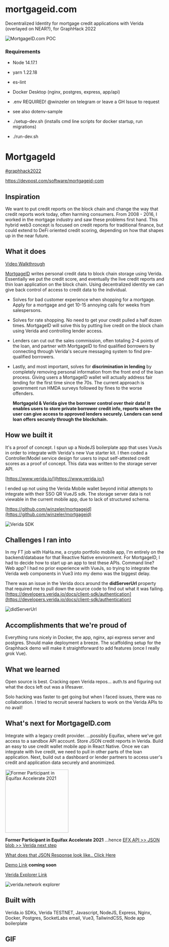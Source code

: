 # mortgageid.com
Decentralized Identity for mortgage credit applications with Verida (overlayed on NEAR?), for GraphHack 2022



![MortgageID.com POC](https://github.com/winzeler/mortgageid/raw/main/screenshots/CleanShot%202022-06-05%20at%2005.42.41%402x.png)

### Requirements

- Node 14.17.1
- yarn 1.22.18
- es-lint
- Docker Desktop (nginx, postgres, express, app/api)

- .env REQUIRED! @winzeler on telegram or leave a GH Issue to request
- see also dotenv-sample

- ./setup-dev.sh (installs cmd line scripts for docker startup, run migrations)
- ./run-dev.sh 

# MortgageId

[#graphhack2022](https://devpost.com/software/mortgageid-com) 

https://devpost.com/software/mortgageid-com

## Inspiration

We want to put credit reports on the block chain and change the way that credit reports work today, often harming consumers.
From 2008 - 2016, I worked in the mortgage industry and saw these problems first hand.  This hybrid web3 concept is focused on credit reports for traditional finance, but could extend to DeFi oriented credit scoring, depending on how that shapes up in the near future.

## What it does

[Video Walkthrough](https://youtu.be/MgZZoEcG0cA)

[MortgageID](https://mortgageid.com/) writes personal credit data to block chain storage using Verida.  Essentially we put the credit score, and eventually the live credit reports and thin loan application on the block chain.  Using decentralized identity we can give back control of access to credit data to the individual.

- Solves for bad customer experience when shopping for a mortgage. Apply for a mortgage and get 10-15 annoying calls for weeks from salespersons.  

- Solves for rate shopping.  No need to get your credit pulled a half dozen times.  MortgageID will solve this by putting live credit on the block chain using Verida and controlling lender access.

- Lenders can cut out the sales commission, often totaling 2-4 points of the loan, and partner with MortgageID to find qualified borrowers by connecting through Verida's secure messaging system to find pre-qualified borrowers.

- Lastly, and most important, solves for **discrimination in lending** by completely removing personal information from the front end of the loan process. Giving users a MortgageID wallet will actually address fair lending for the first time since the 70s. The current approach is government run HMDA surveys followed by fines to the worse offenders.

  __MortgageId & Verida give the borrower control over their data!  It enables users to store private borrower credit info, reports where the user can give access to approved lenders securely.  Lenders can send loan offers securely through the blockchain.__ 


## How we built it

It's a proof of concept.  I spun up a NodeJS boilerplate app that uses VueJs in order to integrate with Verida's new Vue starter kit.  I then coded a Controller/Model service design for users to input self-attested credit scores as a proof of concept. This data was written to the storage server API.  

[https://www.verida.io/](https://www.verida.io/)

I ended up not using the Verida Mobile wallet beyond initial attempts to integrate with their SSO QR VueJS sdk. The storage server data is not viewable in the current mobile app, due to lack of structured schema.

[https://github.com/winzeler/mortgageid](https://github.com/winzeler/mortgageid)

![Verida SDK](https://github.com/winzeler/mortgageid/raw/main/screenshots/CleanShot%202022-06-05%20at%2007.46.08%402x.png)

## Challenges I ran into

In my FT job with HaHa.me, a crypto portfolio mobile app, I'm entirely on the backend/database for that Reactive Native environment. For MortgageID, I had to decide how to start up an app to test these APIs.  Command line?  Web app?  I had no prior experience with VueJs, so trying to integrate the Verida web components in Vue3 into my demo was the biggest delay.

There was an issue in the Verida docs around the __didServerUrl__ property that required me to pull down the source code to find out what it was failing.  [https://developers.verida.io/docs/client-sdk/authentication](https://developers.verida.io/docs/client-sdk/authentication)

![didServerUrl](https://github.com/winzeler/mortgageid/raw/main/screenshots/CleanShot%202022-06-05%20at%2007.45.32%402x.png)

## Accomplishments that we're proud of

Everything runs nicely in Docker, the app, nginx, api express server and postgres.  Should make deployment a breeze.  The scaffolding setup for the Graphhack demo will make it straightforward to add features (once I really grok Vue).

## What we learned

Open source is best. Cracking open Verida repos... auth.ts and figuring out what the docs left out was a lifesaver.

Solo hacking was faster to get going but when I faced issues, there was no collaboration.  I tried to recruit several hackers to work on the Verida APIs to no avail!

## What's next for MortgageID.com

Integrate with a legacy credit provider.  ...possibly Equifax, where we've got access to a sandbox API account.  Store JSON credit reports in Verida.  Build an easy to use credit wallet mobile app in React Native.   Once we can integrate with live credit, we need to pull in other parts of the loan application.  Next, build out a dashboard or lender partners to access user's credit and application data securely and anonimized. 

<img src="https://github.com/winzeler/mortgageid/raw/main/screenshots/20220605_090139.jpg" alt="Former Participant in Equifax Accelerate 2021" width="200"/>

__Former Participant in Equifax Accelerate 2021__  ...hence [EFX API >> JSON blob >> Verida next step](https://github.com/winzeler/mortgageid/blob/main/sample/efx-json.md)

[What does that JSON Response look like.. Click Here](https://github.com/winzeler/mortgageid/blob/main/sample/efx-json.md)

[Demo Link](https://mortgageid.com) __coming soon__


[Verida Explorer Link](https://verida.network/did/did:vda:0xF39eA91b028cC1D81bDf1c924C12313D571Ef2Ef)

![verida.network explorer](https://github.com/winzeler/mortgageid/raw/main/screenshots/CleanShot%202022-06-05%20at%2007.34.31.gif)


## Built with


Verida.io SDKs, Verida TESTNET, Javascript, NodeJS, Express, Nginx, Docker, Postgres, SocketLabs email, Vue3, TailwindCSS, Node app boilerplate


## GIF
